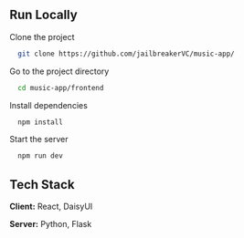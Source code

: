 
## Run Locally

Clone the project

```bash
  git clone https://github.com/jailbreakerVC/music-app/
```

Go to the project directory

```bash
  cd music-app/frontend
```

Install dependencies

```bash
  npm install
```

Start the server

```bash
  npm run dev
```

## Tech Stack

**Client:** React, DaisyUI

**Server:** Python, Flask



